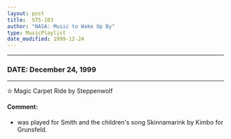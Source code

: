 ```yaml
---
layout: post
title:  STS-103
author: "NASA: Music to Wake Up By"
type: MusicPlaylist
date_modified: 1999-12-24
---
```


----
### DATE: December 24, 1999
----
✫ Magic Carpet Ride by Steppenwolf

#### Comment:
* was played for Smith and the children's song Skinnamarink by Kimbo for Grunsfeld.
